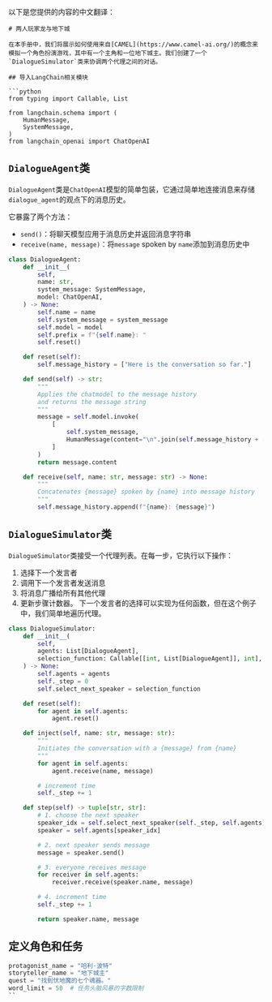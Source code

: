以下是您提供的内容的中文翻译：

```
# 两人玩家龙与地下城

在本手册中，我们将展示如何使用来自[CAMEL](https://www.camel-ai.org/)的概念来模拟一个角色扮演游戏，其中有一个主角和一位地下城主。我们创建了一个`DialogueSimulator`类来协调两个代理之间的对话。

## 导入LangChain相关模块

```python
from typing import Callable, List

from langchain.schema import (
    HumanMessage,
    SystemMessage,
)
from langchain_openai import ChatOpenAI
```

## `DialogueAgent`类
`DialogueAgent`类是`ChatOpenAI`模型的简单包装，它通过简单地连接消息来存储`dialogue_agent`的观点下的消息历史。

它暴露了两个方法：
- `send()`：将聊天模型应用于消息历史并返回消息字符串
- `receive(name, message)`：将`message` spoken by `name`添加到消息历史中

```python
class DialogueAgent:
    def __init__(
        self,
        name: str,
        system_message: SystemMessage,
        model: ChatOpenAI,
    ) -> None:
        self.name = name
        self.system_message = system_message
        self.model = model
        self.prefix = f"{self.name}: "
        self.reset()

    def reset(self):
        self.message_history = ["Here is the conversation so far."]

    def send(self) -> str:
        """
        Applies the chatmodel to the message history
        and returns the message string
        """
        message = self.model.invoke(
            [
                self.system_message,
                HumanMessage(content="\n".join(self.message_history + [self.prefix])),
            ]
        )
        return message.content

    def receive(self, name: str, message: str) -> None:
        """
        Concatenates {message} spoken by {name} into message history
        """
        self.message_history.append(f"{name}: {message}")
```

## `DialogueSimulator`类
`DialogueSimulator`类接受一个代理列表。在每一步，它执行以下操作：
1. 选择下一个发言者
2. 调用下一个发言者发送消息
3. 将消息广播给所有其他代理
4. 更新步骤计数器。
下一个发言者的选择可以实现为任何函数，但在这个例子中，我们简单地遍历代理。

```python
class DialogueSimulator:
    def __init__(
        self,
        agents: List[DialogueAgent],
        selection_function: Callable[[int, List[DialogueAgent]], int],
    ) -> None:
        self.agents = agents
        self._step = 0
        self.select_next_speaker = selection_function

    def reset(self):
        for agent in self.agents:
            agent.reset()

    def inject(self, name: str, message: str):
        """
        Initiates the conversation with a {message} from {name}
        """
        for agent in self.agents:
            agent.receive(name, message)

        # increment time
        self._step += 1

    def step(self) -> tuple[str, str]:
        # 1. choose the next speaker
        speaker_idx = self.select_next_speaker(self._step, self.agents)
        speaker = self.agents[speaker_idx]

        # 2. next speaker sends message
        message = speaker.send()

        # 3. everyone receives message
        for receiver in self.agents:
            receiver.receive(speaker.name, message)

        # 4. increment time
        self._step += 1

        return speaker.name, message
```

## 定义角色和任务

```python
protagonist_name = "哈利·波特"
storyteller_name = "地下城主"
quest = "找到伏地魔的七个魂器。"
word_limit = 50  # 任务头脑风暴的字数限制
``
